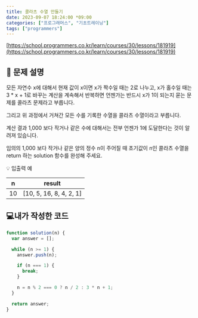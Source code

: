 ```yaml
---
title: 콜라츠 수열 만들기
date: 2023-09-07 18:24:00 *09:00
categories: ["프로그래머스", "기초트레이닝"]
tags: ["programmers"]
---
```


[https://school.programmers.co.kr/learn/courses/30/lessons/181919](https://school.programmers.co.kr/learn/courses/30/lessons/181919)

## 📔 문제 설명

모든 자연수 x에 대해서 현재 값이 x이면 x가 짝수일 때는 2로 나누고, x가 홀수일 때는 3 \* x + 1로 바꾸는 계산을 계속해서 반복하면 언젠가는 반드시 x가 1이 되는지 묻는 문제를 콜라츠 문제라고 부릅니다.

그리고 위 과정에서 거쳐간 모든 수를 기록한 수열을 콜라츠 수열이라고 부릅니다.

계산 결과 1,000 보다 작거나 같은 수에 대해서는 전부 언젠가 1에 도달한다는 것이 알려져 있습니다.

임의의 1,000 보다 작거나 같은 양의 정수 n이 주어질 때 초기값이 n인 콜라츠 수열을 return 하는 solution 함수를 완성해 주세요.

💡 입출력 예

|  n  |         result          |
| :-: | :---------------------: |
| 10  | [10, 5, 16, 8, 4, 2, 1] |

## 💻내가 작성한 코드

```js
function solution(n) {
  var answer = [];

  while (n >= 1) {
    answer.push(n);

    if (n === 1) {
      break;
    }

    n = n % 2 === 0 ? n / 2 : 3 * n + 1;
  }

  return answer;
}
```
